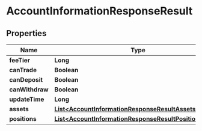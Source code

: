 

# AccountInformationResponseResult


## Properties

| Name | Type | Description | Notes |
|------------ | ------------- | ------------- | -------------|
|**feeTier** | **Long** |  |  [optional] |
|**canTrade** | **Boolean** |  |  [optional] |
|**canDeposit** | **Boolean** |  |  [optional] |
|**canWithdraw** | **Boolean** |  |  [optional] |
|**updateTime** | **Long** |  |  [optional] |
|**assets** | [**List&lt;AccountInformationResponseResultAssetsInner&gt;**](AccountInformationResponseResultAssetsInner.md) |  |  [optional] |
|**positions** | [**List&lt;AccountInformationResponseResultPositionsInner&gt;**](AccountInformationResponseResultPositionsInner.md) |  |  [optional] |



